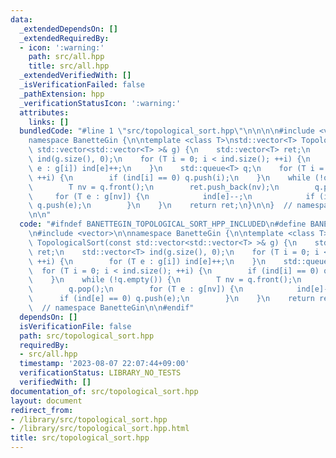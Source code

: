 ```yaml
---
data:
  _extendedDependsOn: []
  _extendedRequiredBy:
  - icon: ':warning:'
    path: src/all.hpp
    title: src/all.hpp
  _extendedVerifiedWith: []
  _isVerificationFailed: false
  _pathExtension: hpp
  _verificationStatusIcon: ':warning:'
  attributes:
    links: []
  bundledCode: "#line 1 \"src/topological_sort.hpp\"\n\n\n\n#include <vector>\n\n\
    namespace BanetteGin {\n\ntemplate <class T>\nstd::vector<T> TopologicalSort(const\
    \ std::vector<std::vector<T> >& g) {\n    std::vector<T> ret;\n    std::vector<T>\
    \ ind(g.size(), 0);\n    for (T i = 0; i < ind.size(); ++i) {\n        for (T\
    \ e : g[i]) ind[e]++;\n    }\n    std::queue<T> q;\n    for (T i = 0; i < ind.size();\
    \ ++i) {\n        if (ind[i] == 0) q.push(i);\n    }\n    while (!q.empty()) {\n\
    \        T nv = q.front();\n        ret.push_back(nv);\n        q.pop();\n   \
    \     for (T e : g[nv]) {\n            ind[e]--;\n            if (ind[e] == 0)\
    \ q.push(e);\n        }\n    }\n    return ret;\n}\n\n}  // namespace BanetteGin\n\
    \n\n"
  code: "#ifndef BANETTEGIN_TOPOLOGICAL_SORT_HPP_INCLUDED\n#define BANETTEGIN_TOPOLOGICAL_SORT_HPP_INCLUDED\n\
    \n#include <vector>\n\nnamespace BanetteGin {\n\ntemplate <class T>\nstd::vector<T>\
    \ TopologicalSort(const std::vector<std::vector<T> >& g) {\n    std::vector<T>\
    \ ret;\n    std::vector<T> ind(g.size(), 0);\n    for (T i = 0; i < ind.size();\
    \ ++i) {\n        for (T e : g[i]) ind[e]++;\n    }\n    std::queue<T> q;\n  \
    \  for (T i = 0; i < ind.size(); ++i) {\n        if (ind[i] == 0) q.push(i);\n\
    \    }\n    while (!q.empty()) {\n        T nv = q.front();\n        ret.push_back(nv);\n\
    \        q.pop();\n        for (T e : g[nv]) {\n            ind[e]--;\n      \
    \      if (ind[e] == 0) q.push(e);\n        }\n    }\n    return ret;\n}\n\n}\
    \  // namespace BanetteGin\n\n#endif"
  dependsOn: []
  isVerificationFile: false
  path: src/topological_sort.hpp
  requiredBy:
  - src/all.hpp
  timestamp: '2023-08-07 22:07:44+09:00'
  verificationStatus: LIBRARY_NO_TESTS
  verifiedWith: []
documentation_of: src/topological_sort.hpp
layout: document
redirect_from:
- /library/src/topological_sort.hpp
- /library/src/topological_sort.hpp.html
title: src/topological_sort.hpp
---
```

